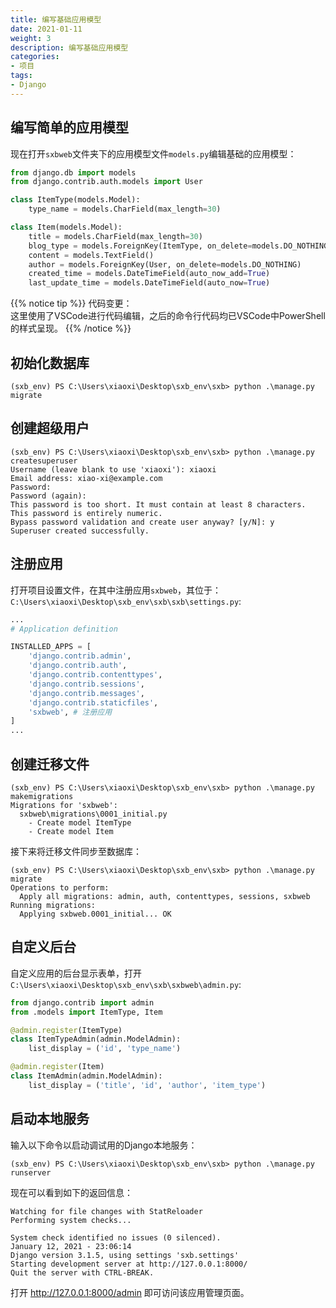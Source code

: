 ```yaml
---
title: 编写基础应用模型
date: 2021-01-11
weight: 3
description: 编写基础应用模型
categories:
- 项目
tags:
- Django
---
```


## 编写简单的应用模型
现在打开`sxbweb`文件夹下的应用模型文件`models.py`编辑基础的应用模型：
```python
from django.db import models
from django.contrib.auth.models import User

class ItemType(models.Model):
    type_name = models.CharField(max_length=30)

class Item(models.Model):
    title = models.CharField(max_length=30)
    blog_type = models.ForeignKey(ItemType, on_delete=models.DO_NOTHING)
    content = models.TextField()
    author = models.ForeignKey(User, on_delete=models.DO_NOTHING)
    created_time = models.DateTimeField(auto_now_add=True)
    last_update_time = models.DateTimeField(auto_now=True)
```

{{% notice tip %}}
代码变更：  
这里使用了VSCode进行代码编辑，之后的命令行代码均已VSCode中PowerShell的样式呈现。
{{% /notice %}}

## 初始化数据库
```
(sxb_env) PS C:\Users\xiaoxi\Desktop\sxb_env\sxb> python .\manage.py migrate
```
## 创建超级用户
```
(sxb_env) PS C:\Users\xiaoxi\Desktop\sxb_env\sxb> python .\manage.py createsuperuser
Username (leave blank to use 'xiaoxi'): xiaoxi
Email address: xiao-xi@example.com
Password: 
Password (again):
This password is too short. It must contain at least 8 characters.
This password is entirely numeric.
Bypass password validation and create user anyway? [y/N]: y
Superuser created successfully.
```
## 注册应用
打开项目设置文件，在其中注册应用`sxbweb`，其位于：`C:\Users\xiaoxi\Desktop\sxb_env\sxb\sxb\settings.py`:
```python
...
# Application definition

INSTALLED_APPS = [
    'django.contrib.admin',
    'django.contrib.auth',
    'django.contrib.contenttypes',
    'django.contrib.sessions',
    'django.contrib.messages',
    'django.contrib.staticfiles',
    'sxbweb', # 注册应用
]
...
```
## 创建迁移文件
```
(sxb_env) PS C:\Users\xiaoxi\Desktop\sxb_env\sxb> python .\manage.py makemigrations
Migrations for 'sxbweb':
  sxbweb\migrations\0001_initial.py
    - Create model ItemType
    - Create model Item
```
接下来将迁移文件同步至数据库：
```
(sxb_env) PS C:\Users\xiaoxi\Desktop\sxb_env\sxb> python .\manage.py migrate
Operations to perform:
  Apply all migrations: admin, auth, contenttypes, sessions, sxbweb
Running migrations:
  Applying sxbweb.0001_initial... OK
```

## 自定义后台
自定义应用的后台显示表单，打开`C:\Users\xiaoxi\Desktop\sxb_env\sxb\sxbweb\admin.py`:
```python
from django.contrib import admin
from .models import ItemType, Item

@admin.register(ItemType)
class ItemTypeAdmin(admin.ModelAdmin):
    list_display = ('id', 'type_name')

@admin.register(Item)
class ItemAdmin(admin.ModelAdmin):
    list_display = ('title', 'id', 'author', 'item_type')
```
 ## 启动本地服务
 输入以下命令以启动调试用的Django本地服务：
 ```
 (sxb_env) PS C:\Users\xiaoxi\Desktop\sxb_env\sxb> python .\manage.py runserver
 ```
现在可以看到如下的返回信息：
```
Watching for file changes with StatReloader
Performing system checks...

System check identified no issues (0 silenced).
January 12, 2021 - 23:06:14
Django version 3.1.5, using settings 'sxb.settings'
Starting development server at http://127.0.0.1:8000/
Quit the server with CTRL-BREAK.
```

打开 http://127.0.0.1:8000/admin 即可访问该应用管理页面。